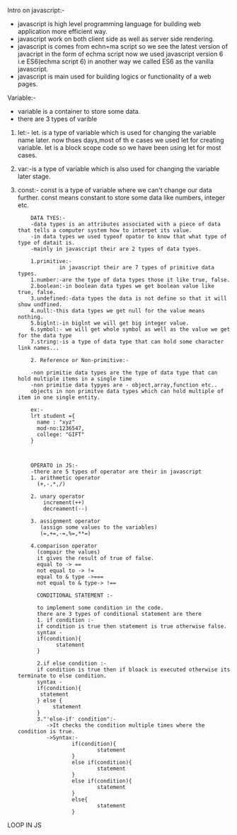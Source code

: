 Intro on javascript:-

- javascript is high level programming language for building web application more efficient way.
- javascript work on both client side as well as server side rendering.
- javascript is comes from echn=ma script so we see the latest version of javacript in the form of echma script
now we used javascript version 6 i.e ES6(echma script 6)
in another way we called ES6 as the vanilla javascript.
- javascript is main used for building logics or functionality of a web pages.

Variable:-

- variable is a container to store some data.
- there are 3 types of varible 
1. let:- let. is a type of variable which is used for changing the variable name later.
          now thses days,most of th   e cases we used let for creating variable.
          let is a block scope code so we have been using let for most cases.
2. var:-is a type of variable which is also used for changing the variable later stage. 
3. const:- const is a type of variable where we can't change our data further.
           const means constant to store some data like numbers, integer etc.


           DATA TYES:-
           -data types is an attributes associated with a piece of data that tells a computer system how to interpet its value.
           -in data types we used typeof opator to know that what type of type of datait is.
           -mainly in javascript their are 2 types of data types.

           1.primitive:-
                    in javascript their are 7 types of primitive data types.
           1.number:-are the type of data types those it like true, false.
           2.boolean:-in boolean data types we get boolean value like true, false.
           3.undefined:-data types the data is not define so that it will show undfined.
           4.null:-this data types we get null for the value means nothing.
           5.biglnt:-in biglnt we will get big integer value.
           6.symbol:- we will get whole symbol as well as the value we get for the data type
           7.string:-is a type of data type that can hold some character link names...
           
           2. Reference or Non-primitive:-

           -non primitie data types are the type of data type that can hold multiple items in a single time
           -non primitie data typyes are - object,array,function etc..
           objects in non primitve data types which can hold multiple of item in one single entity.

           ex:-
           lrt student ={
             name : "xyz"
             mod-no:1236547,
             college: "GIFT"
           }



           OPERATO in JS:-
           -there are 5 types of operator are their in javascript
           1. arithmetic operator
             (+,-,*,/)
             
           2. unary operator
               increment(++)
               decreament(--)

           3. assignment operator
              (assign some values to the variables)
              (=,+=,-=,%=,**=)

           4.comparison operator
             (compair the values)
             it gives the result of true of false.
             equal to -> ==
             not equal to -> !=
             equal to & type ->===
             not equal to & type-> !==

             CONDITIONAL STATEMENT :-

             to implement some condition in the code.
             there are 3 types of conditional statement are there
             1. if condition :-
             if condition is true then statement is true otherwise false.
             syntax -
             if(condition){
                   statement
             }

             2.if else condition :-
             if condition is true then if bloack is executed otherwise its terminate to else condition.
             syntax -
             if(condition){
              statement
             } else {
                  statement
             }
             3."'else-if' condition":-
                ->It checks the condition multiple times where the condition is true.
                ->Syntax:-
                        if(condition){
                                statement
                        }
                        else if(condition){
                                statement
                        }
                        else if(condition){
                                statement
                        }
                        else{
                                statement
                        }

LOOP IN JS


